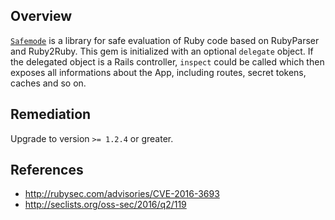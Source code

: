 ## Overview
[`Safemode`](https://rubygems.org/gems/safemode) is a library for safe evaluation of Ruby code based on RubyParser and Ruby2Ruby.
This gem is initialized with an optional `delegate` object. If the delegated object is a Rails controller, `inspect` could be called which then exposes all informations about the App, including routes, secret tokens, caches and so on.

## Remediation
Upgrade to version `>= 1.2.4` or greater.

## References
- http://rubysec.com/advisories/CVE-2016-3693
- http://seclists.org/oss-sec/2016/q2/119
